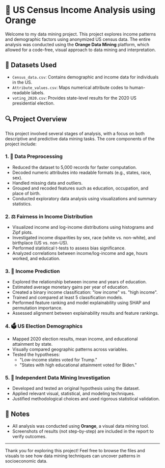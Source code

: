 # 🧠  US Census Income Analysis using Orange

Welcome to my data mining project. This project explores income patterns and demographic factors using anonymized US census data. The entire analysis was conducted using the **Orange Data Mining** platform, which allowed for a code-free, visual approach to data mining and interpretation.

## 📁 Datasets Used
- `Census_data.csv`: Contains demographic and income data for individuals in the US.
- `Attribute_values.csv`: Maps numerical attribute codes to human-readable labels.
- `voting_2020.csv`: Provides state-level results for the 2020 US presidential election.

## 🔍 Project Overview

This project involved several stages of analysis, with a focus on both descriptive and predictive data mining tasks. The core components of the project include:

### 1. 🧹 Data Preprocessing
- Reduced the dataset to 5,000 records for faster computation.
- Decoded numeric attributes into readable formats (e.g., states, race, sex).
- Handled missing data and outliers.
- Grouped and recoded features such as education, occupation, and place of birth.
- Conducted exploratory data analysis using visualizations and summary statistics.

### 2. ⚖️ Fairness in Income Distribution
- Visualized income and log-income distributions using histograms and Zipf plots.
- Investigated income disparities by sex, race (white vs. non-white), and birthplace (US vs. non-US).
- Performed statistical t-tests to assess bias significance.
- Analyzed correlations between income/log-income and age, hours worked, and education.

### 3. 🤖 Income Prediction
- Explored the relationship between income and years of education.
- Estimated average monetary gains per year of education.
- Created a binary income classification: "low income" vs. "high income".
- Trained and compared at least 5 classification models.
- Performed feature ranking and model explainability using SHAP and permutation importance.
- Assessed alignment between explainability results and feature rankings.

### 4. 🗳️ US Election Demographics
- Mapped 2020 election results, mean income, and educational attainment by state.
- Visually compared geographic patterns across variables.
- Tested the hypotheses:
  - "Low-income states voted for Trump."
  - "States with high educational attainment voted for Biden."

### 5. 🔬 Independent Data Mining Investigation
- Developed and tested an original hypothesis using the dataset.
- Applied relevant visual, statistical, and modeling techniques.
- Justified methodological choices and used rigorous statistical validation.

## 📝 Notes
- All analysis was conducted using **Orange**, a visual data mining tool.
- Screenshots of results (not step-by-step) are included in the report to verify outcomes.

---

Thank you for exploring this project! Feel free to browse the files and visuals to see how data mining techniques can uncover patterns in socioeconomic data.
